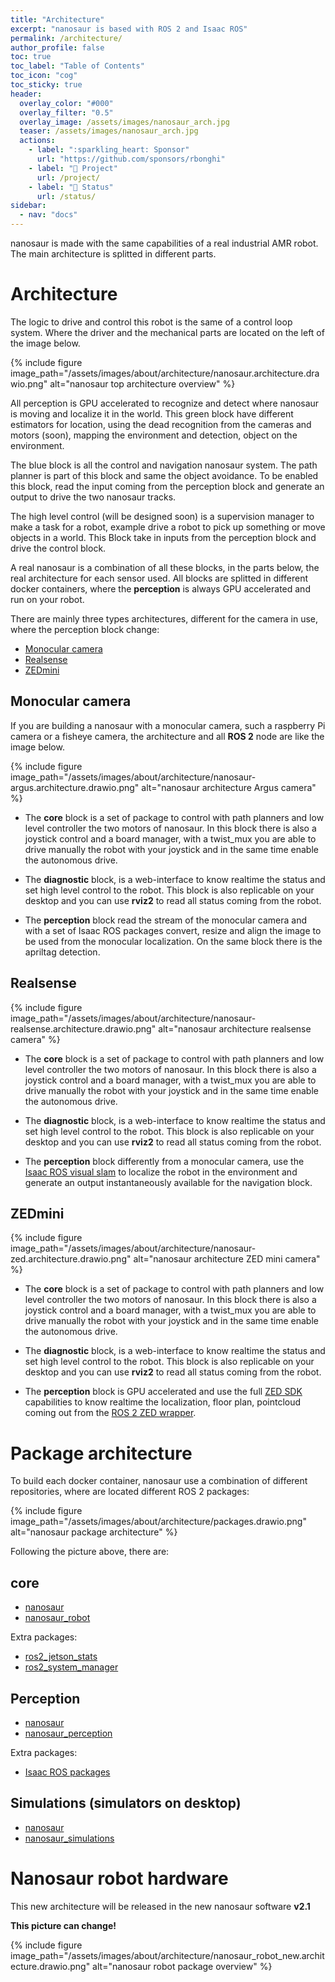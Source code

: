 ```yaml
---
title: "Architecture"
excerpt: "nanosaur is based with ROS 2 and Isaac ROS"
permalink: /architecture/
author_profile: false
toc: true
toc_label: "Table of Contents"
toc_icon: "cog"
toc_sticky: true
header:
  overlay_color: "#000"
  overlay_filter: "0.5"
  overlay_image: /assets/images/nanosaur_arch.jpg
  teaser: /assets/images/nanosaur_arch.jpg
  actions:
    - label: ":sparkling_heart: Sponsor"
      url: "https://github.com/sponsors/rbonghi"
    - label: "👷 Project"
      url: /project/
    - label: "🚦 Status"
      url: /status/
sidebar:
  - nav: "docs"
---
```


nanosaur is made with the same capabilities of a real industrial AMR robot. The main architecture is splitted in different parts.

# Architecture

The logic to drive and control this robot is the same of a control loop system. Where the driver and the mechanical parts are located on the left of the image below.

{% include figure image_path="/assets/images/about/architecture/nanosaur.architecture.drawio.png" alt="nanosaur top architecture overview" %}

All perception is GPU accelerated to recognize and detect where nanosaur is moving and localize it in the world. This green block have different estimators for location, using the dead recognition from the cameras and motors (soon), mapping the environment and detection, object on the environment.

The blue block is all the control and navigation nanosaur system. The path planner is part of this block and same the object avoidance. To be enabled this block, read the input coming from the perception block and generate an output to drive the two nanosaur tracks.

The high level control (will be designed soon) is a supervision manager to make a task for a robot, example drive a robot to pick up something or move objects in a world. This Block take in inputs from the perception block and drive the control block.

A real nanosaur is a combination of all these blocks, in the parts below, the real architecture for each sensor used. All blocks are splitted in different docker containers, where the **perception** is always GPU accelerated and run on your robot.

There are mainly three types architectures, different for the camera in use, where the perception block change:
 * [Monocular camera](#monocular-camera)
 * [Realsense](#realsense)
 * [ZEDmini](#zedmini)

## Monocular camera

If you are building a nanosaur with a monocular camera, such a raspberry Pi camera or a fisheye camera, the architecture and all **ROS 2** node are like the image below.

{% include figure image_path="/assets/images/about/architecture/nanosaur-argus.architecture.drawio.png" alt="nanosaur architecture Argus camera" %}

* The **core** block is a set of package to control with path planners and low level controller the two motors of nanosaur. In this block there is also a joystick control and a board manager, with a twist_mux you are able to drive manually the robot with your joystick and in the same time enable the autonomous drive.

* The **diagnostic** block, is a web-interface to know realtime the status and set high level control to the robot. This block is also replicable on your desktop and you can use **rviz2** to read all status coming from the robot.

* The **perception** block read the stream of the monocular camera and with a set of Isaac ROS packages convert, resize and align the image to be used from the monocular localization. On the same block there is the apriltag detection.

## Realsense

{% include figure image_path="/assets/images/about/architecture/nanosaur-realsense.architecture.drawio.png" alt="nanosaur architecture realsense camera" %}

* The **core** block is a set of package to control with path planners and low level controller the two motors of nanosaur. In this block there is also a joystick control and a board manager, with a twist_mux you are able to drive manually the robot with your joystick and in the same time enable the autonomous drive.

* The **diagnostic** block, is a web-interface to know realtime the status and set high level control to the robot. This block is also replicable on your desktop and you can use **rviz2** to read all status coming from the robot.

* The **perception** block differently from a monocular camera, use the [Isaac ROS visual slam](https://github.com/NVIDIA-ISAAC-ROS/isaac_ros_visual_slam) to localize the robot in the environment and generate an output instantaneously available for the navigation block. 

## ZEDmini

{% include figure image_path="/assets/images/about/architecture/nanosaur-zed.architecture.drawio.png" alt="nanosaur architecture ZED mini camera" %}

* The **core** block is a set of package to control with path planners and low level controller the two motors of nanosaur. In this block there is also a joystick control and a board manager, with a twist_mux you are able to drive manually the robot with your joystick and in the same time enable the autonomous drive.

* The **diagnostic** block, is a web-interface to know realtime the status and set high level control to the robot. This block is also replicable on your desktop and you can use **rviz2** to read all status coming from the robot.

* The **perception** block is GPU accelerated and use the full [ZED SDK](https://www.stereolabs.com/developers/release/) capabilities to know realtime the localization, floor plan, pointcloud coming out from the [ROS 2 ZED wrapper](https://github.com/stereolabs/zed-ros2-wrapper).

# Package architecture 

To build each docker container, nanosaur use a combination of different repositories, where are located different ROS 2 packages:

{% include figure image_path="/assets/images/about/architecture/packages.drawio.png" alt="nanosaur package architecture" %}


Following the picture above, there are:
## core

* [nanosaur](https://github.com/rnanosaur/nanosaur)
* [nanosaur_robot](https://github.com/rnanosaur/nanosaur_robot)

Extra packages:
* [ros2_jetson_stats](https://github.com/rbonghi/ros2_jetson_stats.git)
* [ros2_system_manager](https://github.com/rbonghi/ros2_system_manager.git)

## Perception

* [nanosaur](https://github.com/rnanosaur/nanosaur)
* [nanosaur_perception](https://github.com/rnanosaur/nanosaur_perception)

Extra packages:
* [Isaac ROS packages](https://github.com/NVIDIA-ISAAC-ROS)

## Simulations (simulators on desktop)

* [nanosaur](https://github.com/rnanosaur/nanosaur)
* [nanosaur_simulations](https://github.com/rnanosaur/nanosaur_simulations.git)

# Nanosaur robot hardware

This new architecture will be released in the new nanosaur software **v2.1**

**This picture can change!**

{% include figure image_path="/assets/images/about/architecture/nanosaur_robot_new.architecture.drawio.png" alt="nanosaur robot package overview" %}